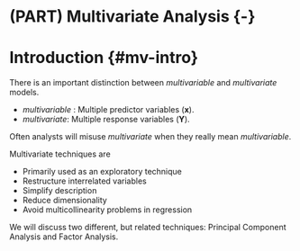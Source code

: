 # (PART) Multivariate Analysis {-}

# Introduction {#mv-intro}

There is an important distinction between _multivariable_ and _multivariate_ models. 

* _multivariable_ : Multiple predictor variables ($\mathbf{x}$). 
* _multivariate_: Multiple response variables ($\mathbf{Y}$). 

Often analysts will misuse  _multivariate_  when they really  mean _multivariable_. 

Multivariate techniques are

* Primarily used as an exploratory technique
* Restructure interrelated variables
* Simplify description
* Reduce dimensionality
* Avoid multicollinearity problems in regression

We will discuss two different, but related techniques: Principal Component Analysis and Factor Analysis. 
